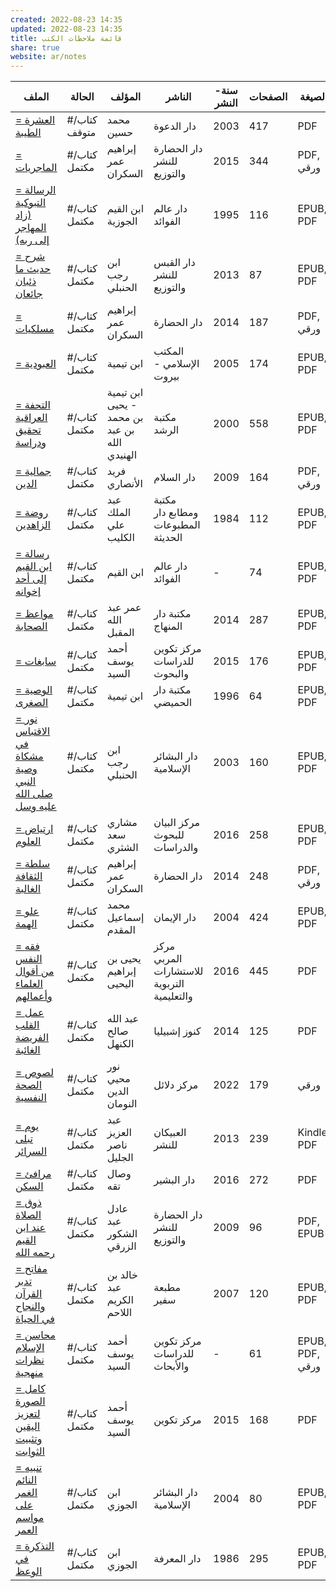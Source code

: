 ```yaml
---  
created: 2022-08-23 14:35  
updated: 2022-08-23 14:35  
title: قائمة ملاحظات الكتب  
share: true  
website: ar/notes  
---  
```

  
| الملف                                                                                                                                     | الحالة      | المؤلف                                       | الناشر                                     | سنة-النشر | الصفحات | الصيغة          | الغرض            | التسميات             | تاريخ-القراءة |  
| ----------------------------------------------------------------------------------------------------------------------------------------- | ----------- | -------------------------------------------- | ------------------------------------------ | --------- | ------- | --------------- | ---------------- | -------------------- | ------------- |  
| [= العشرة الطيبة](03%20%D8%A7%D9%84%D9%85%D8%AE%D8%B2%D9%86/01%20%D9%85%D8%AE%D8%B2%D9%86%20%D8%A7%D9%84%D9%83%D8%AA%D8%A8/=%20%D8%A7%D9%84%D8%B9%D8%B4%D8%B1%D8%A9%20%D8%A7%D9%84%D8%B7%D9%8A%D8%A8%D8%A9.md%5C)                                                                           | #كتاب/متوقف | محمد حسين                                    | دار الدعوة                                 | 2003      | 417     | PDF             | الدين            | #كتاب/الزواج         | 2022-05-31    |  
| [= الماجريات](03%20%D8%A7%D9%84%D9%85%D8%AE%D8%B2%D9%86/01%20%D9%85%D8%AE%D8%B2%D9%86%20%D8%A7%D9%84%D9%83%D8%AA%D8%A8/=%20%D8%A7%D9%84%D9%85%D8%A7%D8%AC%D8%B1%D9%8A%D8%A7%D8%AA.md%5C)                                                                                   | #كتاب/مكتمل | إبراهيم عمر السكران                          | دار الحضارة للنشر والتوزيع                 | 2015      | 344     | PDF, ورقي       | التعلم, اﻹنتاجية | \-                   | 2021-07-10    |  
| [= الرسالة التبوكية (زاد المهاجر إلى ربه)](03%20%D8%A7%D9%84%D9%85%D8%AE%D8%B2%D9%86/01%20%D9%85%D8%AE%D8%B2%D9%86%20%D8%A7%D9%84%D9%83%D8%AA%D8%A8/=%20%D8%A7%D9%84%D8%B1%D8%B3%D8%A7%D9%84%D8%A9%20%D8%A7%D9%84%D8%AA%D8%A8%D9%88%D9%83%D9%8A%D8%A9%20(%D8%B2%D8%A7%D8%AF%20%D8%A7%D9%84%D9%85%D9%87%D8%A7%D8%AC%D8%B1%20%D8%A5%D9%84%D9%89%20%D8%B1%D8%A8%D9%87).md%5C)                         | #كتاب/مكتمل | ابن القيم الجوزية                            | دار عالم الفوائد                           | 1995      | 116     | EPUB, PDF       | الدين            | #كتاب/قائمة_القراءة  | 2021-08-04    |  
| [= شرح حديث ما ذئبان جائعان](03%20%D8%A7%D9%84%D9%85%D8%AE%D8%B2%D9%86/01%20%D9%85%D8%AE%D8%B2%D9%86%20%D8%A7%D9%84%D9%83%D8%AA%D8%A8/=%20%D8%B4%D8%B1%D8%AD%20%D8%AD%D8%AF%D9%8A%D8%AB%20%D9%85%D8%A7%20%D8%B0%D8%A6%D8%A8%D8%A7%D9%86%20%D8%AC%D8%A7%D8%A6%D8%B9%D8%A7%D9%86.md%5C)                                                     | #كتاب/مكتمل | ابن رجب الحنبلي                              | دار القبس للنشر والتوزيع                   | 2013      | 87      | EPUB, PDF       | الدين            | #كتاب/قائمة_القراءة  | 2021-08-09    |  
| [= مسلكيات](03%20%D8%A7%D9%84%D9%85%D8%AE%D8%B2%D9%86/01%20%D9%85%D8%AE%D8%B2%D9%86%20%D8%A7%D9%84%D9%83%D8%AA%D8%A8/=%20%D9%85%D8%B3%D9%84%D9%83%D9%8A%D8%A7%D8%AA.md%5C)                                                                                       | #كتاب/مكتمل | إبراهيم عمر السكران                          | دار الحضارة                                | 2014      | 187     | PDF, ورقي       | التعلم, الدين    | #كتاب/البناء_المنهجي | 2021-08-17    |  
| [= العبودية](03%20%D8%A7%D9%84%D9%85%D8%AE%D8%B2%D9%86/01%20%D9%85%D8%AE%D8%B2%D9%86%20%D8%A7%D9%84%D9%83%D8%AA%D8%A8/=%20%D8%A7%D9%84%D8%B9%D8%A8%D9%88%D8%AF%D9%8A%D8%A9.md%5C)                                                                                     | #كتاب/مكتمل | ابن تيمية                                    | المكتب الإسلامي - بيروت                    | 2005      | 174     | EPUB, PDF       | الدين            | #كتاب/قائمة_القراءة  | 2021-08-19    |  
| [= التحفة العراقية تحقيق ودراسة](03%20%D8%A7%D9%84%D9%85%D8%AE%D8%B2%D9%86/01%20%D9%85%D8%AE%D8%B2%D9%86%20%D8%A7%D9%84%D9%83%D8%AA%D8%A8/=%20%D8%A7%D9%84%D8%AA%D8%AD%D9%81%D8%A9%20%D8%A7%D9%84%D8%B9%D8%B1%D8%A7%D9%82%D9%8A%D8%A9%20%D8%AA%D8%AD%D9%82%D9%8A%D9%82%20%D9%88%D8%AF%D8%B1%D8%A7%D8%B3%D8%A9.md%5C)                                             | #كتاب/مكتمل | ابن تيمية - يحيى بن محمد بن عبد الله الهنيدي | مكتبة الرشد                                | 2000      | 558     | EPUB, PDF       | الدين            | #كتاب/قائمة_القراءة  | 2021-09-21    |  
| [= جمالية الدين](03%20%D8%A7%D9%84%D9%85%D8%AE%D8%B2%D9%86/01%20%D9%85%D8%AE%D8%B2%D9%86%20%D8%A7%D9%84%D9%83%D8%AA%D8%A8/=%20%D8%AC%D9%85%D8%A7%D9%84%D9%8A%D8%A9%20%D8%A7%D9%84%D8%AF%D9%8A%D9%86.md%5C)                                                                             | #كتاب/مكتمل | فريد الأنصاري                                | دار السلام                                 | 2009      | 164     | PDF, ورقي       | الدين            | #كتاب/البناء_المنهجي | 2021-09-26    |  
| [= روضة الزاهدين](03%20%D8%A7%D9%84%D9%85%D8%AE%D8%B2%D9%86/01%20%D9%85%D8%AE%D8%B2%D9%86%20%D8%A7%D9%84%D9%83%D8%AA%D8%A8/=%20%D8%B1%D9%88%D8%B6%D8%A9%20%D8%A7%D9%84%D8%B2%D8%A7%D9%87%D8%AF%D9%8A%D9%86.md%5C)                                                                           | #كتاب/مكتمل | عبد الملك علي الكليب                         | مكتبة ومطابع دار المطبوعات الحديثة         | 1984      | 112     | EPUB, PDF       | الدين            | #كتاب/قائمة_القراءة  | 2021-09-29    |  
| [= رسالة ابن القيم إلى أحد إخوانه](03%20%D8%A7%D9%84%D9%85%D8%AE%D8%B2%D9%86/01%20%D9%85%D8%AE%D8%B2%D9%86%20%D8%A7%D9%84%D9%83%D8%AA%D8%A8/=%20%D8%B1%D8%B3%D8%A7%D9%84%D8%A9%20%D8%A7%D8%A8%D9%86%20%D8%A7%D9%84%D9%82%D9%8A%D9%85%20%D8%A5%D9%84%D9%89%20%D8%A3%D8%AD%D8%AF%20%D8%A5%D8%AE%D9%88%D8%A7%D9%86%D9%87.md%5C)                                         | #كتاب/مكتمل | ابن القيم                                    | دار عالم الفوائد                           | \-        | 74      | EPUB, PDF       | الدين            | #كتاب/قائمة_القراءة  | 2021-10-11    |  
| [= مواعظ الصحابة](03%20%D8%A7%D9%84%D9%85%D8%AE%D8%B2%D9%86/01%20%D9%85%D8%AE%D8%B2%D9%86%20%D8%A7%D9%84%D9%83%D8%AA%D8%A8/=%20%D9%85%D9%88%D8%A7%D8%B9%D8%B8%20%D8%A7%D9%84%D8%B5%D8%AD%D8%A7%D8%A8%D8%A9.md%5C)                                                                           | #كتاب/مكتمل | عمر عبد الله المقبل                          | مكتبة دار المنهاج                          | 2014      | 287     | EPUB, PDF       | الدين            | #كتاب/قائمة_القراءة  | 2021-10-31    |  
| [= سابغات](03%20%D8%A7%D9%84%D9%85%D8%AE%D8%B2%D9%86/01%20%D9%85%D8%AE%D8%B2%D9%86%20%D8%A7%D9%84%D9%83%D8%AA%D8%A8/=%20%D8%B3%D8%A7%D8%A8%D8%BA%D8%A7%D8%AA.md%5C)                                                                                         | #كتاب/مكتمل | أحمد يوسف السيد                              | مركز تكوين للدراسات والبحوث                | 2015      | 176     | EPUB, PDF       | الدين            | #كتاب/البناء_المنهجي | 2021-11-18    |  
| [= الوصية الصغرى](03%20%D8%A7%D9%84%D9%85%D8%AE%D8%B2%D9%86/01%20%D9%85%D8%AE%D8%B2%D9%86%20%D8%A7%D9%84%D9%83%D8%AA%D8%A8/=%20%D8%A7%D9%84%D9%88%D8%B5%D9%8A%D8%A9%20%D8%A7%D9%84%D8%B5%D8%BA%D8%B1%D9%89.md%5C)                                                                           | #كتاب/مكتمل | ابن تيمية                                    | مكتبة دار الحميضي                          | 1996      | 64      | EPUB, PDF       | الدين            | #كتاب/البناء_المنهجي | 2021-11-23    |  
| [= نور الاقتباس في مشكاة وصية النبي صلى الله عليه وسل](03%20%D8%A7%D9%84%D9%85%D8%AE%D8%B2%D9%86/01%20%D9%85%D8%AE%D8%B2%D9%86%20%D8%A7%D9%84%D9%83%D8%AA%D8%A8/=%20%D9%86%D9%88%D8%B1%20%D8%A7%D9%84%D8%A7%D9%82%D8%AA%D8%A8%D8%A7%D8%B3%20%D9%81%D9%8A%20%D9%85%D8%B4%D9%83%D8%A7%D8%A9%20%D9%88%D8%B5%D9%8A%D8%A9%20%D8%A7%D9%84%D9%86%D8%A8%D9%8A%20%D8%B5%D9%84%D9%89%20%D8%A7%D9%84%D9%84%D9%87%20%D8%B9%D9%84%D9%8A%D9%87%20%D9%88%D8%B3%D9%84.md%5C) | #كتاب/مكتمل | ابن رجب الحنبلي                              | دار البشائر الإسلامية                      | 2003      | 160     | EPUB, PDF       | الدين            | #كتاب/قائمة_القراءة  | 2021-11-25    |  
| [= ارتياض العلوم](03%20%D8%A7%D9%84%D9%85%D8%AE%D8%B2%D9%86/01%20%D9%85%D8%AE%D8%B2%D9%86%20%D8%A7%D9%84%D9%83%D8%AA%D8%A8/=%20%D8%A7%D8%B1%D8%AA%D9%8A%D8%A7%D8%B6%20%D8%A7%D9%84%D8%B9%D9%84%D9%88%D9%85.md%5C)                                                                           | #كتاب/مكتمل | مشاري سعد الشثري                             | مركز البيان للبحوث والدراسات               | 2016      | 258     | EPUB, PDF       | التعلم, الدين    | #كتاب/البناء_المنهجي | 2021-12-09    |  
| [= سلطة الثقافة الغالبة](03%20%D8%A7%D9%84%D9%85%D8%AE%D8%B2%D9%86/01%20%D9%85%D8%AE%D8%B2%D9%86%20%D8%A7%D9%84%D9%83%D8%AA%D8%A8/=%20%D8%B3%D9%84%D8%B7%D8%A9%20%D8%A7%D9%84%D8%AB%D9%82%D8%A7%D9%81%D8%A9%20%D8%A7%D9%84%D8%BA%D8%A7%D9%84%D8%A8%D8%A9.md%5C)                                                             | #كتاب/مكتمل | إبراهيم عمر السكران                          | دار الحضارة                                | 2014      | 248     | PDF, ورقي       | الدين, الفكر     | #كتاب/البناء_المنهجي | 2022-01-13    |  
| [= علو الهمة](03%20%D8%A7%D9%84%D9%85%D8%AE%D8%B2%D9%86/01%20%D9%85%D8%AE%D8%B2%D9%86%20%D8%A7%D9%84%D9%83%D8%AA%D8%A8/=%20%D8%B9%D9%84%D9%88%20%D8%A7%D9%84%D9%87%D9%85%D8%A9.md%5C)                                                                                   | #كتاب/مكتمل | محمد إسماعيل المقدم                          | دار الإيمان                                | 2004      | 424     | EPUB, PDF       | الدين            | #كتاب/ومضات          | 2022-01-22    |  
| [= فقه النفس من أقوال العلماء وأعمالهم](03%20%D8%A7%D9%84%D9%85%D8%AE%D8%B2%D9%86/01%20%D9%85%D8%AE%D8%B2%D9%86%20%D8%A7%D9%84%D9%83%D8%AA%D8%A8/=%20%D9%81%D9%82%D9%87%20%D8%A7%D9%84%D9%86%D9%81%D8%B3%20%D9%85%D9%86%20%D8%A3%D9%82%D9%88%D8%A7%D9%84%20%D8%A7%D9%84%D8%B9%D9%84%D9%85%D8%A7%D8%A1%20%D9%88%D8%A3%D8%B9%D9%85%D8%A7%D9%84%D9%87%D9%85.md%5C)                               | #كتاب/مكتمل | يحيى بن إبراهيم اليحيى                       | مركز المربي للاستشارات التربوية والتعليمية | 2016      | 445     | PDF             | الدين            | #كتاب/قائمة_القراءة  | 2022-01-22    |  
| [= عمل القلب الفريضة الغائبة](03%20%D8%A7%D9%84%D9%85%D8%AE%D8%B2%D9%86/01%20%D9%85%D8%AE%D8%B2%D9%86%20%D8%A7%D9%84%D9%83%D8%AA%D8%A8/=%20%D8%B9%D9%85%D9%84%20%D8%A7%D9%84%D9%82%D9%84%D8%A8%20%D8%A7%D9%84%D9%81%D8%B1%D9%8A%D8%B6%D8%A9%20%D8%A7%D9%84%D8%BA%D8%A7%D8%A6%D8%A8%D8%A9.md%5C)                                                   | #كتاب/مكتمل | عبد الله صالح الكنهل                         | كنوز إشبيليا                               | 2014      | 125     | PDF             | الدين            | #كتاب/قائمة_القراءة  | 2022-02-03    |  
| [= لصوص الصحة النفسية](03%20%D8%A7%D9%84%D9%85%D8%AE%D8%B2%D9%86/01%20%D9%85%D8%AE%D8%B2%D9%86%20%D8%A7%D9%84%D9%83%D8%AA%D8%A8/=%20%D9%84%D8%B5%D9%88%D8%B5%20%D8%A7%D9%84%D8%B5%D8%AD%D8%A9%20%D8%A7%D9%84%D9%86%D9%81%D8%B3%D9%8A%D8%A9.md%5C)                                                                 | #كتاب/مكتمل | نور محيي الدين النومان                       | مركز دلائل                                 | 2022      | 179     | ورقي            | الحياة, الفكر    | \-                   | 2022-02-08    |  
| [= يوم تبلى السرائر](03%20%D8%A7%D9%84%D9%85%D8%AE%D8%B2%D9%86/01%20%D9%85%D8%AE%D8%B2%D9%86%20%D8%A7%D9%84%D9%83%D8%AA%D8%A8/=%20%D9%8A%D9%88%D9%85%20%D8%AA%D8%A8%D9%84%D9%89%20%D8%A7%D9%84%D8%B3%D8%B1%D8%A7%D8%A6%D8%B1.md%5C)                                                                     | #كتاب/مكتمل | عبد العزيز ناصر الجليل                       | العبيكان للنشر                             | 2013      | 239     | Kindle, PDF     | الدين            | #كتاب/قائمة_القراءة  | 2022-03-03    |  
| [= مرافئ السكن](03%20%D8%A7%D9%84%D9%85%D8%AE%D8%B2%D9%86/01%20%D9%85%D8%AE%D8%B2%D9%86%20%D8%A7%D9%84%D9%83%D8%AA%D8%A8/=%20%D9%85%D8%B1%D8%A7%D9%81%D8%A6%20%D8%A7%D9%84%D8%B3%D9%83%D9%86.md%5C)                                                                               | #كتاب/مكتمل | وصال تقه                                     | دار البشير                                 | 2016      | 272     | PDF             | الحياة           | #كتاب/الزواج         | 2022-03-05    |  
| [= ذوق الصلاة عند ابن القيم رحمه الله](03%20%D8%A7%D9%84%D9%85%D8%AE%D8%B2%D9%86/01%20%D9%85%D8%AE%D8%B2%D9%86%20%D8%A7%D9%84%D9%83%D8%AA%D8%A8/=%20%D8%B0%D9%88%D9%82%20%D8%A7%D9%84%D8%B5%D9%84%D8%A7%D8%A9%20%D8%B9%D9%86%D8%AF%20%D8%A7%D8%A8%D9%86%20%D8%A7%D9%84%D9%82%D9%8A%D9%85%20%D8%B1%D8%AD%D9%85%D9%87%20%D8%A7%D9%84%D9%84%D9%87.md%5C)                                 | #كتاب/مكتمل | عادل عبد الشكور الزرقي                       | دار الحضارة للنشر والتوزيع                 | 2009      | 96      | PDF, EPUB       | الدين            | \-                   | 2022-03-24    |  
| [= مفاتح تدبر القرآن والنجاح في الحياة](03%20%D8%A7%D9%84%D9%85%D8%AE%D8%B2%D9%86/01%20%D9%85%D8%AE%D8%B2%D9%86%20%D8%A7%D9%84%D9%83%D8%AA%D8%A8/=%20%D9%85%D9%81%D8%A7%D8%AA%D8%AD%20%D8%AA%D8%AF%D8%A8%D8%B1%20%D8%A7%D9%84%D9%82%D8%B1%D8%A2%D9%86%20%D9%88%D8%A7%D9%84%D9%86%D8%AC%D8%A7%D8%AD%20%D9%81%D9%8A%20%D8%A7%D9%84%D8%AD%D9%8A%D8%A7%D8%A9.md%5C)                               | #كتاب/مكتمل | خالد بن عبد الكريم اللاحم                    | مطبعة سفير                                 | 2007      | 120     | EPUB, PDF       | الدين            | #كتاب/قائمة_القراءة  | 2022-03-30    |  
| [= محاسن الإسلام نظرات منهجية](03%20%D8%A7%D9%84%D9%85%D8%AE%D8%B2%D9%86/01%20%D9%85%D8%AE%D8%B2%D9%86%20%D8%A7%D9%84%D9%83%D8%AA%D8%A8/=%20%D9%85%D8%AD%D8%A7%D8%B3%D9%86%20%D8%A7%D9%84%D8%A5%D8%B3%D9%84%D8%A7%D9%85%20%D9%86%D8%B8%D8%B1%D8%A7%D8%AA%20%D9%85%D9%86%D9%87%D8%AC%D9%8A%D8%A9.md%5C)                                                 | #كتاب/مكتمل | أحمد يوسف السيد                              | مركز تكوين للدراسات والأبحاث               | \-        | 61      | EPUB, PDF, ورقي | الدين            | \-                   | 2022-05-18    |  
| [= كامل الصورة لتعزيز اليقين وتثبيت الثوابت](03%20%D8%A7%D9%84%D9%85%D8%AE%D8%B2%D9%86/01%20%D9%85%D8%AE%D8%B2%D9%86%20%D8%A7%D9%84%D9%83%D8%AA%D8%A8/=%20%D9%83%D8%A7%D9%85%D9%84%20%D8%A7%D9%84%D8%B5%D9%88%D8%B1%D8%A9%20%D9%84%D8%AA%D8%B9%D8%B2%D9%8A%D8%B2%20%D8%A7%D9%84%D9%8A%D9%82%D9%8A%D9%86%20%D9%88%D8%AA%D8%AB%D8%A8%D9%8A%D8%AA%20%D8%A7%D9%84%D8%AB%D9%88%D8%A7%D8%A8%D8%AA.md%5C)                     | #كتاب/مكتمل | أحمد يوسف السيد                              | مركز تكوين                                 | 2015      | 168     | PDF             | الدين            | #كتاب/البناء_المنهجي | 2022-05-26    |  
| [= تنبيه النائم الغمر على مواسم العمر](03%20%D8%A7%D9%84%D9%85%D8%AE%D8%B2%D9%86/01%20%D9%85%D8%AE%D8%B2%D9%86%20%D8%A7%D9%84%D9%83%D8%AA%D8%A8/=%20%D8%AA%D9%86%D8%A8%D9%8A%D9%87%20%D8%A7%D9%84%D9%86%D8%A7%D8%A6%D9%85%20%D8%A7%D9%84%D8%BA%D9%85%D8%B1%20%D8%B9%D9%84%D9%89%20%D9%85%D9%88%D8%A7%D8%B3%D9%85%20%D8%A7%D9%84%D8%B9%D9%85%D8%B1.md%5C)                                 | #كتاب/مكتمل | ابن الجوزي                                   | دار البشائر اﻹسلامية                       | 2004      | 80      | EPUB, PDF       | الدين            | #كتاب/قائمة_القراءة  | 2022-06-14    |  
| [= التذكرة في الوعظ](03%20%D8%A7%D9%84%D9%85%D8%AE%D8%B2%D9%86/01%20%D9%85%D8%AE%D8%B2%D9%86%20%D8%A7%D9%84%D9%83%D8%AA%D8%A8/=%20%D8%A7%D9%84%D8%AA%D8%B0%D9%83%D8%B1%D8%A9%20%D9%81%D9%8A%20%D8%A7%D9%84%D9%88%D8%B9%D8%B8.md%5C)                                                                     | #كتاب/مكتمل | ابن الجوزي                                   | دار المعرفة                                | 1986      | 295     | EPUB, PDF       | الدين            | #كتاب/قائمة_القراءة  | 2022-07-25    |  
  

